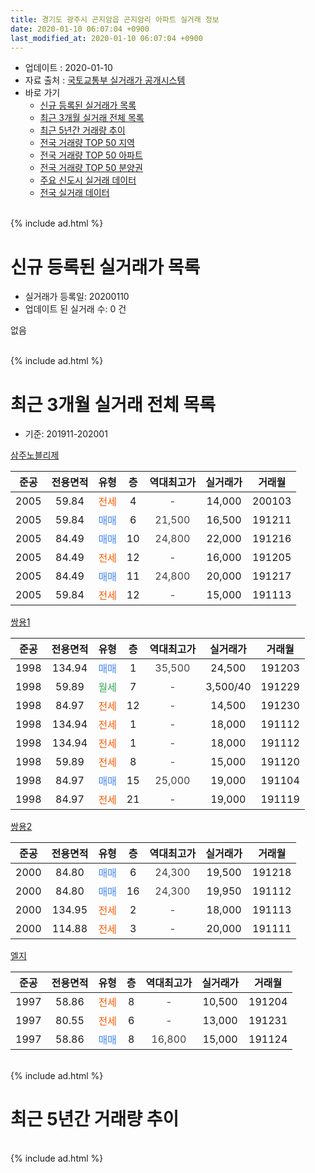 ```yaml
---
title: 경기도 광주시 곤지암읍 곤지암리 아파트 실거래 정보
date: 2020-01-10 06:07:04 +0900
last_modified_at: 2020-01-10 06:07:04 +0900
---
```


* 업데이트 : 2020-01-10
* 자료 출처 : [국토교통부 실거래가 공개시스템](http://rt.molit.go.kr)
* 바로 가기
    * [신규 등록된 실거래가 목록](#신규-등록된-실거래가-목록)
    * [최근 3개월 실거래 전체 목록](#최근-3개월-실거래-전체-목록)
    * [최근 5년간 거래량 추이](#최근-5년간-거래량-추이)
    * [전국 거래량 TOP 50 지역](https://inasie.github.io/apt-trade-info/최근-3개월-전국에서-가장-거래가-많이-발생한-지역)
    * [전국 거래량 TOP 50 아파트](https://inasie.github.io/apt-trade-info/최근-3개월-전국에서-가장-거래가-많이-발생한-아파트)
    * [전국 거래량 TOP 50 분양권](https://inasie.github.io/apt-trade-info/최근-3개월-전국에서-가장-거래가-많이-발생한-분양권)
    * [주요 신도시 실거래 데이터](https://inasie.github.io/apt-trade-info/주요-신도시)
    * [전국 실거래 데이터](https://inasie.github.io/apt-trade-info/전국)
<br>
{% include ad.html %}
<br>

# 신규 등록된 실거래가 목록
* 실거래가 등록일: 20200110
* 업데이트 된 실거래 수: 0 건

없음

<br>
{% include ad.html %}
<br>

# 최근 3개월 실거래 전체 목록
* 기준: 201911-202001


[삼주노블리제](https://search.naver.com/search.naver?query=%EA%B2%BD%EA%B8%B0%EB%8F%84+%EA%B4%91%EC%A3%BC%EC%8B%9C+%EA%B3%A4%EC%A7%80%EC%95%94%EC%9D%8D+%EA%B3%A4%EC%A7%80%EC%95%94%EB%A6%AC+%EC%82%BC%EC%A3%BC%EB%85%B8%EB%B8%94%EB%A6%AC%EC%A0%9C)

|준공|전용면적|유형|층|역대최고가|실거래가|거래월|
|:---:|:---:|:---:|:---:|:---:|:---:|:---:|
|2005|59.84|<span style="color:#ff5a00">전세</span>|4|<span style="color:#444444">-</span>|14,000|200103|
|2005|59.84|<span style="color:#4285f3">매매</span>|6|<span style="color:#444444">21,500</span>|16,500|191211|
|2005|84.49|<span style="color:#4285f3">매매</span>|10|<span style="color:#444444">24,800</span>|22,000|191216|
|2005|84.49|<span style="color:#ff5a00">전세</span>|12|<span style="color:#444444">-</span>|16,000|191205|
|2005|84.49|<span style="color:#4285f3">매매</span>|11|<span style="color:#444444">24,800</span>|20,000|191217|
|2005|59.84|<span style="color:#ff5a00">전세</span>|12|<span style="color:#444444">-</span>|15,000|191113|

[쌍용1](https://search.naver.com/search.naver?query=%EA%B2%BD%EA%B8%B0%EB%8F%84+%EA%B4%91%EC%A3%BC%EC%8B%9C+%EA%B3%A4%EC%A7%80%EC%95%94%EC%9D%8D+%EA%B3%A4%EC%A7%80%EC%95%94%EB%A6%AC+%EC%8C%8D%EC%9A%A91)

|준공|전용면적|유형|층|역대최고가|실거래가|거래월|
|:---:|:---:|:---:|:---:|:---:|:---:|:---:|
|1998|134.94|<span style="color:#4285f3">매매</span>|1|<span style="color:#444444">35,500</span>|24,500|191203|
|1998|59.89|<span style="color:#34a853">월세</span>|7|<span style="color:#444444">-</span>|3,500/40|191229|
|1998|84.97|<span style="color:#ff5a00">전세</span>|12|<span style="color:#444444">-</span>|14,500|191230|
|1998|134.94|<span style="color:#ff5a00">전세</span>|1|<span style="color:#444444">-</span>|18,000|191112|
|1998|134.94|<span style="color:#ff5a00">전세</span>|1|<span style="color:#444444">-</span>|18,000|191112|
|1998|59.89|<span style="color:#ff5a00">전세</span>|8|<span style="color:#444444">-</span>|15,000|191120|
|1998|84.97|<span style="color:#4285f3">매매</span>|15|<span style="color:#444444">25,000</span>|19,000|191104|
|1998|84.97|<span style="color:#ff5a00">전세</span>|21|<span style="color:#444444">-</span>|19,000|191119|

[쌍용2](https://search.naver.com/search.naver?query=%EA%B2%BD%EA%B8%B0%EB%8F%84+%EA%B4%91%EC%A3%BC%EC%8B%9C+%EA%B3%A4%EC%A7%80%EC%95%94%EC%9D%8D+%EA%B3%A4%EC%A7%80%EC%95%94%EB%A6%AC+%EC%8C%8D%EC%9A%A92)

|준공|전용면적|유형|층|역대최고가|실거래가|거래월|
|:---:|:---:|:---:|:---:|:---:|:---:|:---:|
|2000|84.80|<span style="color:#4285f3">매매</span>|6|<span style="color:#444444">24,300</span>|19,500|191218|
|2000|84.80|<span style="color:#4285f3">매매</span>|16|<span style="color:#444444">24,300</span>|19,950|191112|
|2000|134.95|<span style="color:#ff5a00">전세</span>|2|<span style="color:#444444">-</span>|18,000|191113|
|2000|114.88|<span style="color:#ff5a00">전세</span>|3|<span style="color:#444444">-</span>|20,000|191111|

[엘지](https://search.naver.com/search.naver?query=%EA%B2%BD%EA%B8%B0%EB%8F%84+%EA%B4%91%EC%A3%BC%EC%8B%9C+%EA%B3%A4%EC%A7%80%EC%95%94%EC%9D%8D+%EA%B3%A4%EC%A7%80%EC%95%94%EB%A6%AC+%EC%97%98%EC%A7%80)

|준공|전용면적|유형|층|역대최고가|실거래가|거래월|
|:---:|:---:|:---:|:---:|:---:|:---:|:---:|
|1997|58.86|<span style="color:#ff5a00">전세</span>|8|<span style="color:#444444">-</span>|10,500|191204|
|1997|80.55|<span style="color:#ff5a00">전세</span>|6|<span style="color:#444444">-</span>|13,000|191231|
|1997|58.86|<span style="color:#4285f3">매매</span>|8|<span style="color:#444444">16,800</span>|15,000|191124|


<br>
{% include ad.html %}
<br>

# 최근 5년간 거래량 추이


<div style="width:100%;">
    <canvas id="deal_progress" height="200"></canvas>
</div>

<script>
new Chart(document.getElementById("deal_progress"), {
    type: 'line',
    data: {
        labels: ['201501','201502','201503','201504','201505','201506','201507','201508','201509','201510','201511','201512','201601','201602','201603','201604','201605','201606','201607','201608','201609','201610','201611','201612','201701','201702','201703','201704','201705','201706','201707','201708','201709','201710','201711','201712','201801','201802','201803','201804','201805','201806','201807','201808','201809','201810','201811','201812','201901','201902','201903','201904','201905','201906','201907','201908','201909','201910','201911','201912','202001'],
        datasets: [{
            label: '매매',
            pointRadius: 1,
            data: [2, 11, 18, 17, 12, 11, 10, 10, 6, 11, 8, 9, 9, 11, 18, 11, 18, 10, 14, 11, 9, 9, 5, 4, 2, 4, 5, 7, 9, 7, 7, 10, 10, 2, 5, 5, 9, 6, 3, 2, 6, 5, 3, 7, 4, 2, 2, 6, 2, 3, 3, 3, 6, 8, 6, 1, 5, 3, 3, 5, 0],
            borderColor: "rgba(255, 201, 14, 1)",
            backgroundColor: "rgba(255, 201, 14, 0.5)",
            fill: false,
            lineTension: 0
        },{
            label: '전월세',
            pointRadius: 1,
            data: [16, 13, 17, 8, 9, 12, 4, 12, 12, 7, 5, 12, 9, 7, 6, 10, 9, 9, 11, 13, 15, 9, 11, 5, 6, 17, 19, 9, 5, 7, 6, 8, 8, 8, 6, 3, 6, 3, 10, 11, 3, 7, 7, 10, 8, 7, 5, 5, 8, 9, 9, 9, 8, 13, 4, 7, 3, 2, 7, 5, 1],
            borderColor: "rgba(0, 141, 185, 1)",
            backgroundColor: "rgba(0, 141, 185, 0.5)",
            fill: false,
            lineTension: 0
        }
        ]
    },
    options: {
        responsive: true,
        title: {
            display: false
        },
        tooltips: {
            mode: 'index',
            intersect: false
        },
        hover: {
            mode: 'nearest',
            intersect: true
        },
        scales: {
            xAxes: [{
                display: true,
                scaleLabel: {
                    display: true,
                    labelString: '년/월'
                }
            }],
            yAxes: [{
                display: true,
                ticks: {
                    suggestedMin: 0,
                },
                scaleLabel: {
                    display: true,
                    labelString: '실거래 수'
                }
            }]
        }
    }
});

</script>


<br>
{% include ad.html %}
<br>

